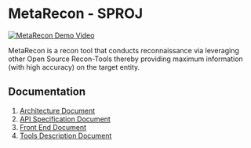 # MetaRecon - SPROJ

[![MetaRecon Demo Video](https://img.youtube.com/vi/NbMlLmtX2VM/0.jpg)](http://www.youtube.com/watch?v=NbMlLmtX2VM)

MetaRecon is a recon tool that conducts reconnaissance via leveraging other Open Source Recon-Tools thereby providing maximum information (with high accuracy) on the target entity.

## Documentation
1. [Architecture Document](docs/architecture.md)
2. [API Specification Document](docs/api-spec-doc.md)
3. [Front End Document](docs/frontend.pdf)
4. [Tools Description Document](docs/tools-description.pdf)
